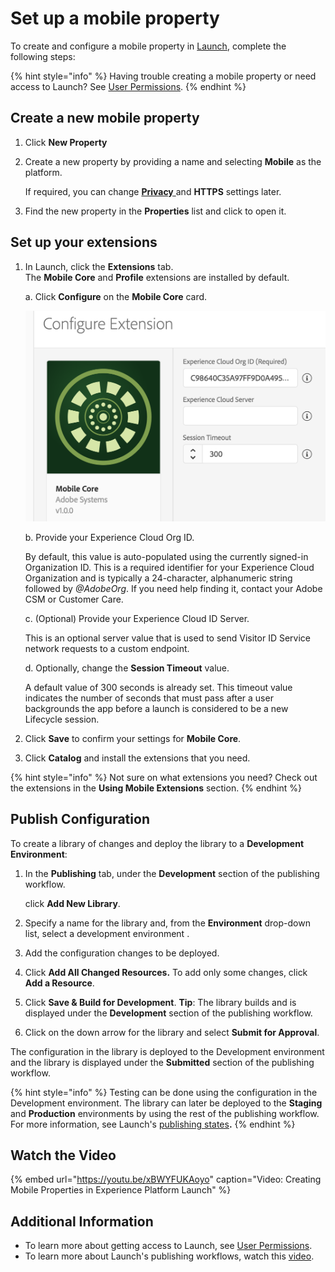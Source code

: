 # Set up a mobile property

To create and configure a mobile property in [Launch](https://launch.adobe.com), complete the following steps: 

{% hint style="info" %}
Having trouble creating a mobile property or need access to Launch? See [User Permissions](https://docs.adobelaunch.com/launch-reference/administration/user-permissions).
{% endhint %}

## Create a new mobile property

1. Click **New Property**
2. Create a new property by providing a name and selecting **Mobile** as the platform.  

    If required, you can change [**Privacy** ](../resources/privacy-and-gdpr.md#setting-privacy-status) and **HTTPS** settings later.

3. Find the new property in the **Properties** list and click to open it.

## Set up your extensions

1. In Launch, click the **Extensions** tab.   
   The **Mobile Core** and **Profile** extensions are installed by default.  

   a. Click **Configure** on the **Mobile Core** card.

      ![](../.gitbook/assets/screen-shot-2018-10-02-at-5.02.05-pm%20%282%29.png)

   b. Provide your Experience Cloud Org ID.  
   
      By default, this value is auto-populated using the currently signed-in Organization ID.   This is a required identifier for your Experience Cloud Organization and is typically a 24-character, alphanumeric string followed by _@AdobeOrg_. If you need help finding it, contact your Adobe CSM or Customer Care.

   c. \(Optional\) Provide your Experience Cloud ID Server. 

      This is an optional server value that is used to send Visitor ID Service network requests to a custom endpoint.
   
   d. Optionally, change the **Session Timeout** value. 
   
     A default value of 300 seconds is already set. This timeout value indicates the number of seconds that must pass after a user backgrounds the app before a launch is considered to be a new Lifecycle session.

2. Click **Save** to confirm your settings for **Mobile Core**.
3. Click **Catalog** and install the extensions that you need.

{% hint style="info" %}
Not sure on what extensions you need? Check out the extensions in the **Using Mobile Extensions** section.
{% endhint %}

## Publish Configuration

To create a library of changes and deploy the library to a **Development Environment**:

1. In the **Publishing** tab, under the **Development** section of the publishing workflow.

   click **Add New Library**. 

2. Specify a name for the library and, from the **Environment** drop-down list, select a development environment .
3. Add the configuration changes to be deployed.
4. Click **Add All Changed Resources.** To add only some changes, click **Add a Resource**. 
5. Click **Save & Build for Development**.  **Tip**: The library builds and is displayed under the **Development** section of the publishing workflow.
6. Click on the down arrow for the library and select **Submit for Approval**.

The configuration in the library is deployed to the Development environment and the library is displayed under the **Submitted** section of the publishing workflow.

{% hint style="info" %}
Testing can be done using the configuration in the Development environment. The library can later be deployed to the **Staging** and **Production** environments by using the rest of the publishing workflow. For more information, see Launch's [publishing states](https://docs.adobelaunch.com/getting-started-1/validate-and-publish#publish-to-production)**.**
{% endhint %}

## Watch the Video

{% embed url="https://youtu.be/xBWYFUKAoyo" caption="Video: Creating Mobile Properties in Experience Platform Launch" %}

## Additional Information

* To learn more about getting access to Launch, see [User Permissions](https://docs.adobelaunch.com/launch-reference/administration/user-permissions).
* To learn more about Launch's publishing workflows, watch this [video](https://www.youtube.com/embed/Pe-YSn26_xI).


